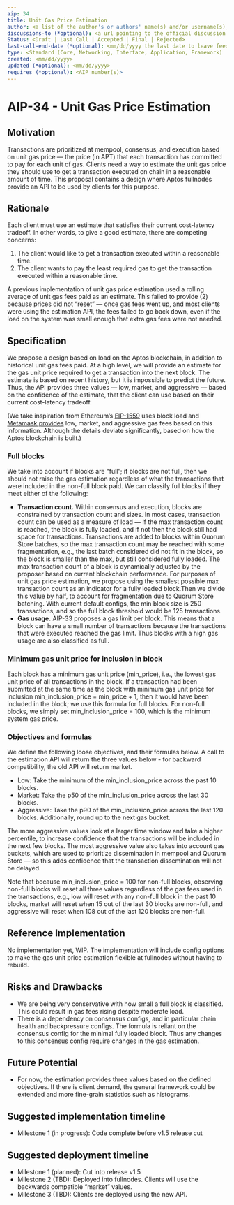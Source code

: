 ```yaml
---
aip: 34
title: Unit Gas Price Estimation
author: <a list of the author's or authors' name(s) and/or username(s), or name(s) and email(s). Details are below.>
discussions-to (*optional): <a url pointing to the official discussion thread>
Status: <Draft | Last Call | Accepted | Final | Rejected>
last-call-end-date (*optional): <mm/dd/yyyy the last date to leave feedbacks and reviews>
type: <Standard (Core, Networking, Interface, Application, Framework) | Informational | Process>
created: <mm/dd/yyyy>
updated (*optional): <mm/dd/yyyy>
requires (*optional): <AIP number(s)>
---
```


# AIP-34 - Unit Gas Price Estimation

## Motivation

Transactions are prioritized at mempool, consensus, and execution based on unit gas price — the price (in APT) that each transaction has committed to pay for each unit of gas. Clients need a way to estimate the unit gas price they should use to get a transaction executed on chain in a reasonable amount of time. This proposal contains a design where Aptos fullnodes provide an API to be used by clients for this purpose.

## Rationale

Each client must use an estimate that satisfies their current cost-latency tradeoff. In other words, to give a good estimate, there are competing concerns:

1. The client would like to get a transaction executed within a reasonable time.
2. The client wants to pay the least required gas to get the transaction executed within a reasonable time.

A previous implementation of unit gas price estimation used a rolling average of unit gas fees paid as an estimate. This failed to provide (2) because prices did not “reset” — once gas fees went up, and most clients were using the estimation API, the fees failed to go back down, even if the load on the system was small enough that extra gas fees were not needed.

## Specification

We propose a design based on load on the Aptos blockchain, in addition to historical unit gas fees paid. At a high level, we will provide an estimate for the gas unit price required to get a transaction into the next block. The estimate is based on recent history, but it is impossible to predict the future. Thus, the API provides three values — low, market, and aggressive — based on the confidence of the estimate, that the client can use based on their current cost-latency tradeoff.

(We take inspiration from Ethereum’s [EIP-1559](https://eips.ethereum.org/EIPS/eip-1559) uses block load and [Metamask provides](https://metamask.io/1559/) low, market, and aggressive gas fees based on this information. Although the details deviate significantly, based on how the Aptos blockchain is built.)

### Full blocks

We take into account if blocks are “full”; if blocks are not full, then we should not raise the gas estimation regardless of what the transactions that were included in the non-full block paid. We can classify full blocks if they meet either of the following:

- **Transaction count.** Within consensus and execution, blocks are constrained by transaction count and sizes. In most cases, transaction count can be used as a measure of load — if the max transaction count is reached, the block is fully loaded, and if not then the block still had space for transactions.
  Transactions are added to blocks within Quorum Store batches, so the max transaction count may be reached with some fragmentation, e.g., the last batch considered did not fit in the block, so the block is smaller than the max, but still considered fully loaded.
  The max transaction count of a block is dynamically adjusted by the proposer based on current blockchain performance. For purposes of unit gas price estimation, we propose using the smallest possible max transaction count as an indicator for a fully loaded block.Then we divide this value by half, to account for fragmentation due to Quorum Store batching.
  With current default configs, the min block size is 250 transactions, and so the full block threshold would be 125 transactions.
- **Gas usage.** AIP-33 proposes a gas limit per block. This means that a block can have a small number of transactions because the transactions that were executed reached the gas limit. Thus blocks with a high gas usage are also classified as full.

### Minimum gas unit price for inclusion in block

Each block has a minimum gas unit price (min_price), i.e., the lowest gas unit price of all transactions in the block. If a transaction had been submitted at the same time as the block with minimum gas unit price for inclusion min_inclusion_price = min_price + 1, then it would have been included in the block; we use this formula for full blocks. For non-full blocks, we simply set min_inclusion_price = 100, which is the minimum system gas price.

### Objectives and formulas

We define the following loose objectives, and their formulas below. A call to the estimation API will return the three values below - for backward compatibility, the old API will return market.

- Low: Take the minimum of the min_inclusion_price across the past 10 blocks.
- Market: Take the p50 of the min_inclusion_price across the last 30 blocks.
- Aggressive: Take the p90 of the min_inclusion_price across the last 120 blocks. Additionally, round up to the next gas bucket.

The more aggressive values look at a larger time window and take a higher percentile, to increase confidence that the transactions will be included in the next few blocks. The most aggressive value also takes into account gas buckets, which are used to prioritize dissemination in mempool and Quorum Store — so this adds confidence that the transaction dissemination will not be delayed.

Note that because min_inclusion_price = 100 for non-full blocks, observing non-full blocks will reset all three values regardless of the gas fees used in the transactions, e.g., low will reset with any non-full block in the past 10 blocks, market will reset when 15 out of the last 30 blocks are non-full, and aggressive will reset when 108 out of the last 120 blocks are non-full.

## Reference Implementation

No implementation yet, WIP. The implementation will include config options to make the gas unit price estimation flexible at fullnodes without having to rebuild.

## Risks and Drawbacks

- We are being very conservative with how small a full block is classified. This could result in gas fees rising despite moderate load.
- There is a dependency on consensus configs, and in particular chain health and backpressure configs. The formula is reliant on the consensus config for the minimal fully loaded block. Thus any changes to this consensus config require changes in the gas estimation.

## Future Potential

- For now, the estimation provides three values based on the defined objectives. If there is client demand, the general framework could be extended and more fine-grain statistics such as histograms.

## Suggested implementation timeline

- Milestone 1 (in progress): Code complete before v1.5 release cut

## Suggested deployment timeline

- Milestone 1 (planned): Cut into release v1.5
- Milestone 2 (TBD): Deployed into fullnodes. Clients will use the backwards compatible “market” values.
- Milestone 3 (TBD): Clients are deployed using the new API.
